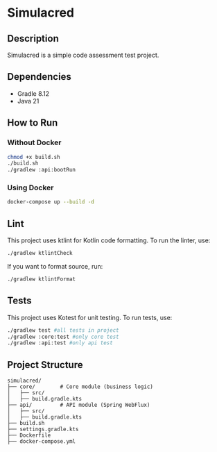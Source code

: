 # Simulacred

## Description
Simulacred is a simple code assessment test project.

## Dependencies
- Gradle 8.12
- Java 21

## How to Run

### Without Docker
```sh
chmod +x build.sh
./build.sh
./gradlew :api:bootRun
```

### Using Docker
```sh
docker-compose up --build -d
```

## Lint
This project uses ktlint for Kotlin code formatting. To run the linter, use:

```sh
./gradlew ktlintCheck
```

If you want to format source, run:

```sh
./gradlew ktlintFormat
```

## Tests
This project uses Kotest for unit testing. To run tests, use:

```sh
./gradlew test #all tests in project
./gradlew :core:test #only core test
./gradlew :api:test #only api test
```

## Project Structure
```
simulacred/
├── core/        # Core module (business logic)
│   ├── src/
│   ├── build.gradle.kts
├── api/         # API module (Spring WebFlux)
│   ├── src/
│   ├── build.gradle.kts
├── build.sh     
├── settings.gradle.kts
├── Dockerfile   
├── docker-compose.yml 
```
